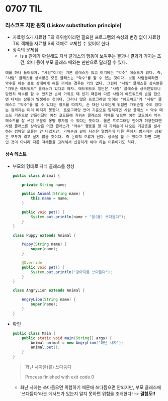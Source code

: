 # 0707 TIL

### 리스코프 치환 원칙 (Liskov substitution principle)

- 자료형 S가 자료형 T의 하위형이라면 필요한 프로그램의 속성의 변경 없이 자료형 T의 객체를 자료형 S의 객체로 교체할 수 있어야 한다.
- 상속의 문제점
  - is a 관계가 확실해도 자식 클래스의 행동이 보여주는 결과나 결과가 가지는 조건, 의미 등이 부모 클래스 때와는 딴판으로 달라질 수 있다.

```
예를 하나 들어보자. "사람"이라는 기본 클래스가 있고 여기에는 "악수" 메소드가 있다. 즉, "사람" 클래스를 상속받은 모든 클래스는 "악수"를 할 수 있는 것이다. 보통 사람들이라면 악수를 하는 걸로 상대에게 해를 끼치는 경우는 거의 없다. 그런데 "사람" 클래스를 상속받은 "가위손 에드워드" 클래스가 있다고 하자. 에드워드도 일단은 "사람" 클래스를 상속받았으니 당연히 악수를 할 수 있지만 손이 가위로 돼 있기 때문에 다른 사람이 에드워드의 손을 잡으면 다치는 상황이 발생하는 것이다. 그러나 많은 프로그래밍 언어는 "에드워드"가 "사람" 클래스고 "악수"를 할 수 있다는 정도를 따지지, 손 대신 나오는게 위험한 가위손일 수도 있다는 점까지는 미리 따지지 못한다. 프로그래밍 언어 기준으로 말하자면 사람 클래스 + 악수 메소드 기준으로 만들어졌던 예전 코드들에 가위손 클래스의 객체를 넣으면 예전 코드에서 악수 메소드를 잘 쓰던 부분이 몽땅 망가질 수 있다는 뜻이다. 물론 프로그래밍 언어가 허용한다면 사람 클래스를 상속받은 어떤 클래스가 "악수" 행동을 할 때 가위손이 나오든 기관총을 발사하든 컴파일 오류는 안 나겠지만, 가위손과 같이 자신은 멀쩡한데 다른 쪽에서 망가지는 상황은 모두가 겪고 싶지 않을 것이다. 즉 논리적 오류가 난다. 상속을 할 수 있다고 하면 그만인 것이 아니라 다른 객체들을 고려해서 신중하게 해야 하는 이유이기도 하다.
```



#### 상속 테스트

- 부모의 형태로 자식 클래스를 생성

  ```java
  public class Animal {
  
      private String name;
  
      public Animal(String name) {
          this.name = name;
      }
  
      public void pet() {
          System.out.println(name + "을(를) 쓰다듬다");
      }
  }
  
  class Puppy extends Animal {
  
      Puppy(String name) {
          super(name);
      }
  
      @Override
      public void pet() {
          System.out.println("강아지를 쓰다듬다");
      }
  }
  
  class AngryLion extends Animal {
  
      AngryLion(String name) {
          super(name);
      }
  }
  ```

- 확인

  ```java
  public class Main {
      public static void main(String[] args) {
          Animal animal = new AngryLion("화난 사자");
          animal.pet();
      }
  }
  ```

  > 화난 사자을(를) 쓰다듬다
  >
  > Process finished with exit code 0

  - 화난 사자는 쓰다듬으면 위험하기 때문에 쓰다듬으면 안되지만, 부모 클래스에 '쓰다듬다'라는 메서드가 있는지 알지 못하면 위험을 초래한다! -> **결합도!!**

  